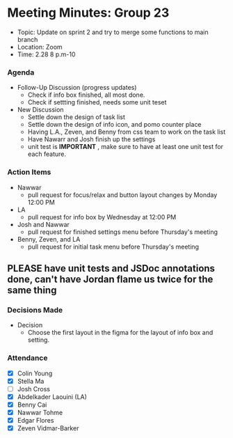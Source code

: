 # Meeting Minutes: Group 23
- Topic: Update on sprint 2 and try to merge some functions to main branch
- Location: Zoom
- Time: 2.28 8 p.m-10 

### Agenda
- Follow-Up Discussion (progress updates)
    - Check if info box finished, all most done.
    - Check if settting finished, needs some unit teset
- New Discussion
    - Settle down the design of task list
    - Settle down the design of info icon, and pomo counter place
    - Having L.A., Zeven, and Benny from css team to work on the task list
    - Have Nawarr and Josh finish up the settings
    - unit test is **IMPORTANT** , make sure to have at least one unit test for each feature.

### Action Items
- Nawwar
   - pull request for focus/relax and button layout changes by Monday 12:00 PM
- LA
    - pull request for info box by Wednesday at 12:00 PM
- Josh and Nawwar
    - pull request for finished settings menu before Thursday's meeting
- Benny, Zeven, and LA
    - pull request for initial task menu before Thursday's meeting


## PLEASE have unit tests and JSDoc annotations done, can't have Jordan flame us twice for the same thing


### Decisions Made
- Decision
    - Choose the first layout in the figma for the layout of info box and setting.

### Attendance
- [x] Colin Young
- [x] Stella Ma
- [ ] Josh Cross
- [x] Abdelkader Laouini (LA)
- [x] Benny Cai
- [x] Nawwar Tohme
- [x] Edgar Flores
- [x] Zeven Vidmar-Barker
